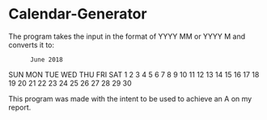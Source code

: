 # Calendar-Generator
The program takes the input in the format of YYYY MM or YYYY M and converts it to:

          June 2018
 SUN MON TUE WED THU FRI SAT
                       1   2
   3   4   5   6   7   8   9
  10  11  12  13  14  15  16
  17  18  19  20  21  22  23
  24  25  26  27  28  29  30

This program was made with the intent to be used to achieve an A on my report.

